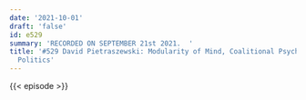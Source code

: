 ```yaml
---
date: '2021-10-01'
draft: 'false'
id: e529
summary: 'RECORDED ON SEPTEMBER 21st 2021.  '
title: '#529 David Pietraszewski: Modularity of Mind, Coalitional Psychology, and
  Politics'
---
```

{{< episode >}}
